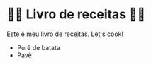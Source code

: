 # :man_cook: Livro de receitas :man_cook:

Este é meu livro de receitas. Let's cook! 

- Purê de batata
- Pavê
